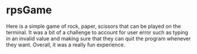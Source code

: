 # rpsGame
 Here is a simple game of rock, paper, scissors that can be played on the terminal. It was a bit of a challenge to account for user error such as typing in an invalid value and making sure that they can quit the program whenever they want. Overall, it was a really fun experience.

